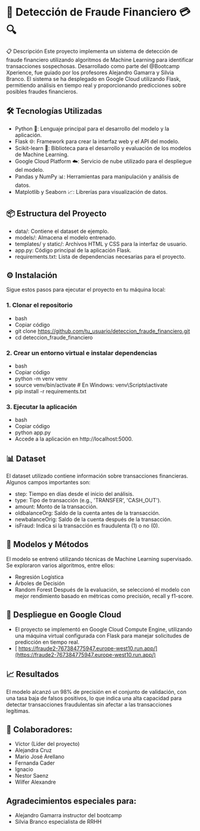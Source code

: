 # 🚀 Detección de Fraude Financiero 💳🔍

📋 Descripción
Este proyecto implementa un sistema de detección de fraude financiero utilizando algoritmos de Machine Learning para identificar transacciones sospechosas. Desarrollado como parte del @Bootcamp Xperience, fue guiado por los profesores Alejandro Gamarra y Silvia Branco. El sistema se ha desplegado en Google Cloud utilizando Flask, permitiendo análisis en tiempo real y proporcionando predicciones sobre posibles fraudes financieros.

## 🛠️ Tecnologías Utilizadas
- Python 🐍: Lenguaje principal para el desarrollo del modelo y la aplicación.
- Flask 🌐: Framework para crear la interfaz web y el API del modelo.
- Scikit-learn 🤖: Biblioteca para el desarrollo y evaluación de los modelos de Machine Learning.
- Google Cloud Platform ☁️: Servicio de nube utilizado para el despliegue del modelo.
- Pandas y NumPy 📊: Herramientas para manipulación y análisis de datos.
- Matplotlib y Seaborn 📈: Librerías para visualización de datos.
  
## 📦 Estructura del Proyecto
- data/: Contiene el dataset de ejemplo.
- models/: Almacena el modelo entrenado.
- templates/ y static/: Archivos HTML y CSS para la interfaz de usuario.
- app.py: Código principal de la aplicación Flask.
- requirements.txt: Lista de dependencias necesarias para el proyecto.

## ⚙️ Instalación
Sigue estos pasos para ejecutar el proyecto en tu máquina local:

### 1. Clonar el repositorio
- bash
- Copiar código
- git clone https://github.com/tu_usuario/deteccion_fraude_financiero.git
- cd deteccion_fraude_financiero

### 2. Crear un entorno virtual e instalar dependencias
- bash
- Copiar código
- python -m venv venv
- source venv/bin/activate  # En Windows: venv\Scripts\activate
- pip install -r requirements.txt
  
### 3. Ejecutar la aplicación
- bash
- Copiar código
- python app.py
- Accede a la aplicación en http://localhost:5000.

## 📊 Dataset
El dataset utilizado contiene información sobre transacciones financieras. Algunos campos importantes son:
- step: Tiempo en días desde el inicio del análisis.
- type: Tipo de transacción (e.g., 'TRANSFER', 'CASH_OUT').
- amount: Monto de la transacción.
- oldbalanceOrg: Saldo de la cuenta antes de la transacción.
- newbalanceOrig: Saldo de la cuenta después de la transacción.
- isFraud: Indica si la transacción es fraudulenta (1) o no (0).

## 🧠 Modelos y Métodos
El modelo se entrenó utilizando técnicas de Machine Learning supervisado. Se exploraron varios algoritmos, entre ellos:
- Regresión Logística
- Árboles de Decisión
- Random Forest
Después de la evaluación, se seleccionó el modelo con mejor rendimiento basado en métricas como precisión, recall y f1-score.

## 🚀 Despliegue en Google Cloud
- El proyecto se implementó en Google Cloud Compute Engine, utilizando una máquina virtual configurada con Flask para manejar solicitudes de predicción en tiempo real.
- [ https://fraude2-767384775947.europe-west10.run.app/](https://fraude2-767384775947.europe-west10.run.app/)


## 📈 Resultados
El modelo alcanzó un 98% de precisión en el conjunto de validación, con una tasa baja de falsos positivos, lo que indica una alta capacidad para detectar transacciones fraudulentas sin afectar a las transacciones legítimas.

## 🤝 Colaboradores:
- Víctor (Líder del proyecto)
- Alejandra Cruz
- Mario José Arellano
- Fernanda Cader
- Ignacio
- Nestor Saenz
- Wilfer Alexandre

## Agradecimientos especiales para:
- Alejandro Gamarra instructor del bootcamp
- Silvia Branco especialista de RRHH

